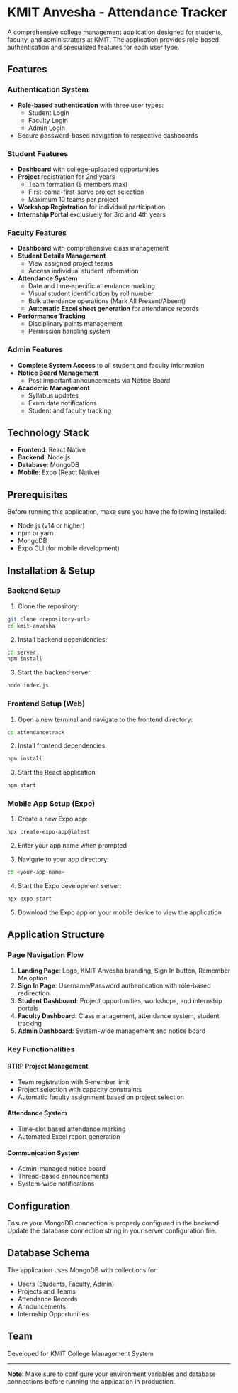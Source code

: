 # KMIT Anvesha - Attendance Tracker

A comprehensive college management application designed for students, faculty, and administrators at KMIT. The application provides role-based authentication and specialized features for each user type.

## Features

### Authentication System
- **Role-based authentication** with three user types:
  - Student Login
  - Faculty Login
  - Admin Login
- Secure password-based navigation to respective dashboards

### Student Features
- **Dashboard** with college-uploaded opportunities
- **Project** registration for 2nd years
  - Team formation (5 members max)
  - First-come-first-serve project selection
  - Maximum 10 teams per project
- **Workshop Registration** for individual participation
- **Internship Portal** exclusively for 3rd and 4th years

### Faculty Features
- **Dashboard** with comprehensive class management
- **Student Details Management**
  - View assigned project teams
  - Access individual student information
- **Attendance System**
  - Date and time-specific attendance marking
  - Visual student identification by roll number
  - Bulk attendance operations (Mark All Present/Absent)
  - **Automatic Excel sheet generation** for attendance records
- **Performance Tracking**
  - Disciplinary points management
  - Permission handling system

### Admin Features
- **Complete System Access** to all student and faculty information
- **Notice Board Management**
  - Post important announcements via Notice Board
- **Academic Management**
  - Syllabus updates
  - Exam date notifications
  - Student and faculty tracking

## Technology Stack

- **Frontend**: React Native
- **Backend**: Node.js
- **Database**: MongoDB
- **Mobile**: Expo (React Native)

## Prerequisites

Before running this application, make sure you have the following installed:
- Node.js (v14 or higher)
- npm or yarn
- MongoDB
- Expo CLI (for mobile development)

## Installation & Setup

### Backend Setup

1. Clone the repository:
```bash
git clone <repository-url>
cd kmit-anvesha
```

2. Install backend dependencies:
```bash
cd server
npm install
```

3. Start the backend server:
```bash
node index.js
```

### Frontend Setup (Web)

1. Open a new terminal and navigate to the frontend directory:
```bash
cd attendancetrack
```

2. Install frontend dependencies:
```bash
npm install
```

3. Start the React application:
```bash
npm start
```

### Mobile App Setup (Expo)

1. Create a new Expo app:
```bash
npx create-expo-app@latest
```

2. Enter your app name when prompted

3. Navigate to your app directory:
```bash
cd <your-app-name>
```

4. Start the Expo development server:
```bash
npx expo start
```

5. Download the Expo app on your mobile device to view the application

## Application Structure

### Page Navigation Flow

1. **Landing Page**: Logo, KMIT Anvesha branding, Sign In button, Remember Me option
2. **Sign In Page**: Username/Password authentication with role-based redirection
3. **Student Dashboard**: Project opportunities, workshops, and internship portals
4. **Faculty Dashboard**: Class management, attendance system, student tracking
5. **Admin Dashboard**: System-wide management and notice board

### Key Functionalities

#### RTRP Project Management
- Team registration with 5-member limit
- Project selection with capacity constraints
- Automatic faculty assignment based on project selection

#### Attendance System
- Time-slot based attendance marking
- Automated Excel report generation

#### Communication System
- Admin-managed notice board
- Thread-based announcements
- System-wide notifications

## Configuration

Ensure your MongoDB connection is properly configured in the backend. Update the database connection string in your server configuration file.

## Database Schema

The application uses MongoDB with collections for:
- Users (Students, Faculty, Admin)
- Projects and Teams
- Attendance Records
- Announcements
- Internship Opportunities

## Team

Developed for KMIT College Management System


---

**Note**: Make sure to configure your environment variables and database connections before running the application in production.
